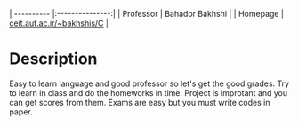 | ---------- |:---------------:|
| Professor  | Bahador Bakhshi |
| Homepage   | [ceit.aut.ac.ir/~bakhshis/C](http://ceit.aut.ac.ir/~bakhshis/C) |


# Description
Easy to learn language and good professor so let's get the good grades.
Try to learn in class and do the homeworks in time. Project is improtant
and you can get scores from them. Exams are easy but you must write codes
in paper.
